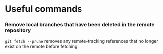 # Useful commands

### Remove local branches that have been deleted in the remote repository
`git fetch --prune` removes any remote-tracking references that no longer exist on the remote before fetching.
